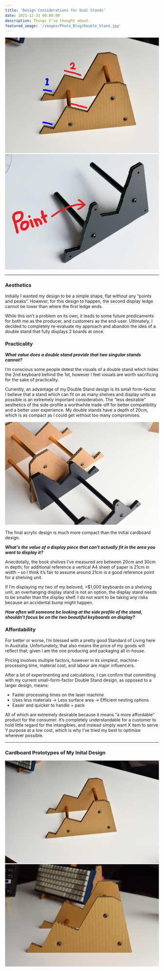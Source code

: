 ```yaml
---
title: 'Design Considerations for Dual Stands'
date: 2021-12-31 00:00:00
description: Things I've thought about.
featured_image: '/images/Photo_Blog/Double_Stand.jpg'
---
```


<div class="gallery" data-columns="2">
	<img src="/images/Photo_Blog/Ledge.jpg">
	<img src="/images/Photo_Blog/Point.jpg">
</div>

---

### Aesthetics
Initially I wanted my design to be a simple shape, flat without any “points and peaks”. However, for this design to happen, the second display ledge cannot be lower than where the first ledge ends. 

While this isn’t a problem on its own, it leads to some future predicaments for both me as the producer, and customers as the end-user. Ultimately, I decided to completely re-evaluate my approach and abandon the idea of a double stand that fully displays 2 boards at once. 


### Practicality
**_What value does a double stand provide that two singular stands cannot?_**

I’m conscious some people detest the visuals of a double stand which hides the 2nd keyboard behind the 1st, however I feel visuals are worth sacrificing for the sake of practicality. 

Currently, an advantage of my Double Stand design is its small form-factor. I believe that a stand which can fit on as many shelves and display units as possible is an extremely important consideration. The “less desirable” aesthetics of the side-profile a worthwhile trade-off for better compatibility and a better user experience. My double stands have a depth of 20cm, which is as compact as I could get without too many compromises. 

<div class="gallery2" data-columns="1">
<img src="/images/Photo_Blog/Double_Stand_C.jpg">
<p>The final acrylic design is much more compact than the initial cardboard design.</p>
</div>

**_What's the value of a display piece that can't actually fit in the area you want to display it?_**

Anecdotally, the book shelves I’ve measured are between 20cm and 30cm in depth; for additional reference a vertical A4 sheet of paper is 21cm in width –  so I think it’s fair to assume around 21cm is a good reference point for a shelving unit. 

If I’m displaying my two of my beloved, >$1,000 keyboards on a shelving unit, an overhanging display stand is not an option, the display stand needs to be smaller than the display shelf. I do not want to be taking any risks because an accidental bump might happen.

**_How often will someone be looking at the side profile of the stand, shouldn’t focus be on the two beautiful keyboards on display?_**


### Affordability

For better or worse, I’m blessed with a pretty good Standard of Living here in Australia. Unfortunately, that also means the price of my goods will reflect that; given I am the one producing and packaging all in-house. 

Pricing involves multiple factors, however in its simplest, machine-processing time, material cost, and labour are major influencers. 

After a lot of experimenting and calculations, I can confirm that committing with my current small-form-factor Double Stand design, as opposed to a larger design, means: 

* Faster processing times on the laser machine 
* Uses less materials -> Less surface area -> Efficient nesting options
* Easier and quicker to handle + pack

All of which are extremely desirable because it means “a more affordable” product for the consumer. 
It’s completely understandable for a customer to hold little regard for the intangibles, and instead simply want X item to serve Y purpose at a low cost, which is why I’ve tried my best to optimise wherever possible. 

					
---
### Cardboard Prototypes of My Inital Design ###

<div class="gallery" data-columns="2">
	<img src="/images/Photo_Blog/Double_Stand_A.jpg">
	<img src="/images/Photo_Blog/Double_Stand_D.jpg">
</div>
